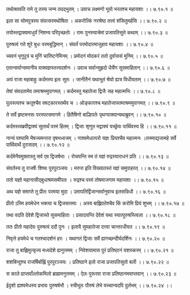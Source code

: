 तथोक्तवति रामे तु तस्य जन्म तदद्भुतम् ।
उवाच लक्ष्मणो भूयो भरतश्च महायशाः ।। ७.९०.१ ॥

इला सा सोमपुत्रस्य संवत्सरमथोषिता ।
अकरोत्किं नरश्रेष्ठ तत्त्वं शंसितुमर्हसि ।। ७.९०.२ ॥

तयोस्तद्वाक्यमाधुर्यं निशम्य परिपृच्छतोः ।
रामः पुनरुवाचेमां प्रजापतिसुते कथाम् ।। ७.९०.३ ॥

पुरुषत्वं गते शूरे बुधः परमबुद्धिमान् ।
संवर्तं परमोदारमाजुहाव महायशाः ।। ७.९०.४ ॥

च्यवनं भृगुपुत्रं च मुनिं चारिष्टनेमिनम् ।
प्रमोदनं मोदकरं ततो दुर्वाससं मुनिम् ।। ७.९०.५ ॥

एतान्सर्वान्समानीय वाक्यज्ञस्तत्त्वदर्शनः ।
उवाच सर्वान्सुहृदो धैर्येण सुसमाहितान् ।। ७.९०.६ ॥

अयं राजा महाबाहुः कर्दमस्य इलः सुतः ।
जानीतैनं यथाभूतं श्रेयो ह्यत्र विधीयताम् ।। ७.९०.७ ॥

तेषां संवदतामेव तमाश्रममुपागमत् ।
कर्दमस्तु महातेजा द्विजैः सह महात्मभिः ।। ७.९०.८ ॥

पुलस्त्यश्च क्रतुश्चैव वषट्कारस्तथैव च ।
ओङ्कारश्च महातेजास्तमाश्रममुपागमत् ।। ७.९०.९ ॥

ते सर्वे हृष्टमनसः परस्परसमागमे ।
हितैषिणो बाल्हिपतेः पृथग्वाक्यान्यथाब्रुवन् ।। ७.९०.१० ॥

कर्दमस्त्वब्रवीद्वाक्यं सुतार्थं परमं हितम् ।
द्विजाः शृणुत मद्वाक्यं यच्छ्रेयः पार्थिवस्य हि ।। ७.९०.११ ॥

नान्यं पश्यामि भैषज्यमन्तरा वृषभध्वजम् ।
नाश्वमेधात्परो यज्ञः प्रियश्चैव महात्मनः ।तस्माद्यजामहे सर्वे पार्थिवार्थे दुरासदम् ।। ७.९०.१२ ॥

कर्दमेनैवमुक्तास्तु सर्व एव द्विजर्षभाः ।
रोचयन्ति स्म तं यज्ञं रुद्रस्याराधनं प्रति ।। ७.९०.१३ ॥

संवर्तस्य तु राजर्षेः शिष्यः पुरपुरञ्जयः ।
मरुत्त इति विख्यातस्तं यज्ञं समुपाहरत् ।। ७.९०.१४ ॥

ततो यज्ञो महानासीद्बुधाश्रमसमीपतः ।
रुद्रश्च परमं तोषमाजगाम महायशाः ।। ७.९०.१५ ॥

अथ यज्ञे समाप्ते तु प्रीतः परमया मुदा ।
उमापतिर्द्विजान्सर्वानुवाच इलसन्निधौ ।। ७.९०.१६ ॥

प्रीतो ऽस्मि हयमेधेन भक्त्या च द्विजसत्तमाः ।
अस्य बाह्लिपतेश्चैव किं करोमि प्रियं शुभम् ।। ७.९०.१७ ॥

तथा वदति देवेशे द्विजास्ते सुसमाहिताः ।
प्रसादयन्ति देवेशं यथा स्यात्पुरुषस्त्विला ।। ७.९०.१८ ॥

ततः प्रीतो महादेवः पुरुषत्वं ददौ पुनः ।
इलायै सुमहातेजा दत्त्वा चान्तरधीयत ।। ७.९०.१९ ॥

निवृत्ते हयमेधे च गतश्चादर्शनं हरः ।
यथागतं द्विजाः सर्वे ह्यगच्छन्दीर्घदर्शिनः ।। ७.९०.२० ॥

राजा तु बाह्लिमुत्सृज्य मध्यदेशे ह्यनुत्तमम् ।
निवेशयामास पुरं प्रतिष्ठानं यशस्करम् ।। ७.९०.२१ ॥

शशबिन्दुश्च राजर्षिर्बाह्लिं पुरपुरञ्जयः ।
प्रतिष्ठाने इलो राजा प्रजापतिसुतो बली ।। ७.९०.२२ ॥

स काले प्राप्तवाँल्लोकमिलो ब्राह्ममनुत्तमम् ।
ऐलः पुरूरवा राजा प्रतिष्ठानमवाप्तवान् ।। ७.९०.२३ ॥

ईदृशो ह्यश्वमेधस्य प्रभावः पुरुषर्षभौ ।
स्त्रीभूतः पौरुषं लेभे यच्चान्यदपि दुर्लभम् ।। ७.९०.२४ ।।

